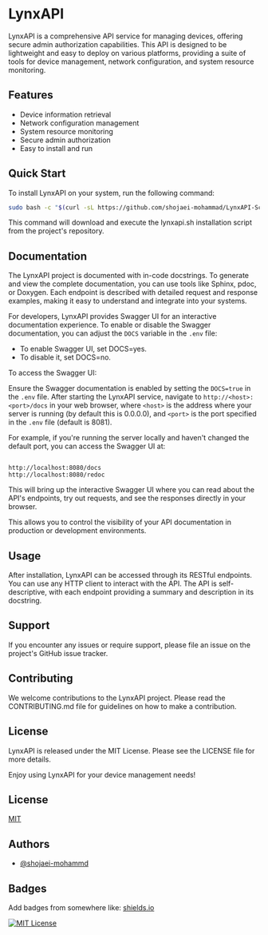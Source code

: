 # LynxAPI

LynxAPI is a comprehensive API service for managing devices, offering secure admin authorization capabilities. This API is designed to be lightweight and easy to deploy on various platforms, providing a suite of tools for device management, network configuration, and system resource monitoring.

## Features

- Device information retrieval
- Network configuration management
- System resource monitoring
- Secure admin authorization
- Easy to install and run

## Quick Start

To install LynxAPI on your system, run the following command:

```bash
sudo bash -c "$(curl -sL https://github.com/shojaei-mohammad/LynxAPI-Scripts/raw/main/lynxapi.sh)"
```

This command will download and execute the lynxapi.sh installation script from the project's repository.
## Documentation

The LynxAPI project is documented with in-code docstrings. To generate and view the complete documentation, you can use tools like Sphinx, pdoc, or Doxygen. Each endpoint is described with detailed request and response examples, making it easy to understand and integrate into your systems.

For developers, LynxAPI provides Swagger UI for an interactive documentation experience. To enable or disable the Swagger documentation, you can adjust the `DOCS` variable in the `.env` file:

- To enable Swagger UI, set DOCS=yes.
- To disable it, set DOCS=no.

To access the Swagger UI:

Ensure the Swagger documentation is enabled by setting the `DOCS=true` in the `.env` file.
After starting the LynxAPI service, navigate to `http://<host>:<port>/docs` in your web browser, where `<host>` is the address where your server is running (by default this is 0.0.0.0), and `<port>` is the port specified in the `.env` file (default is 8081).

For example, if you're running the server locally and haven't changed the default port, you can access the Swagger UI at:

```url

http://localhost:8080/docs
http://localhost:8080/redoc
```

This will bring up the interactive Swagger UI where you can read about the API's endpoints, try out requests, and see the responses directly in your browser.

This allows you to control the visibility of your API documentation in production or development environments.
## Usage

After installation, LynxAPI can be accessed through its RESTful endpoints. You can use any HTTP client to interact with the API. The API is self-descriptive, with each endpoint providing a summary and description in its docstring.
## Support

If you encounter any issues or require support, please file an issue on the project's GitHub issue tracker.
## Contributing

We welcome contributions to the LynxAPI project. Please read the CONTRIBUTING.md file for guidelines on how to make a contribution.
## License

LynxAPI is released under the MIT License. Please see the LICENSE file for more details.

Enjoy using LynxAPI for your device management needs!

## License

[MIT](https://choosealicense.com/licenses/mit/)


## Authors

- [@shojaei-mohammd](https://github.com/shojaei-mohammad)


## Badges

Add badges from somewhere like: [shields.io](https://shields.io/)

[![MIT License](https://img.shields.io/badge/License-MIT-green.svg)](https://choosealicense.com/licenses/mit/)



